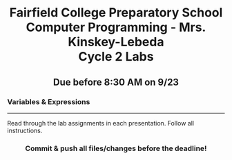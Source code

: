 <h1 align="center">
    Fairfield College Preparatory School<br>
    Computer Programming - Mrs. Kinskey-Lebeda<br>
    Cycle 2 Labs
</h1>

<h2 align="center">Due before 8:30 AM on 9/23 </h2>

### Variables & Expressions
---
Read through the lab assignments in each presentation. Follow all instructions.

<h3 align="center">Commit & push all files/changes before the deadline!</h3>
